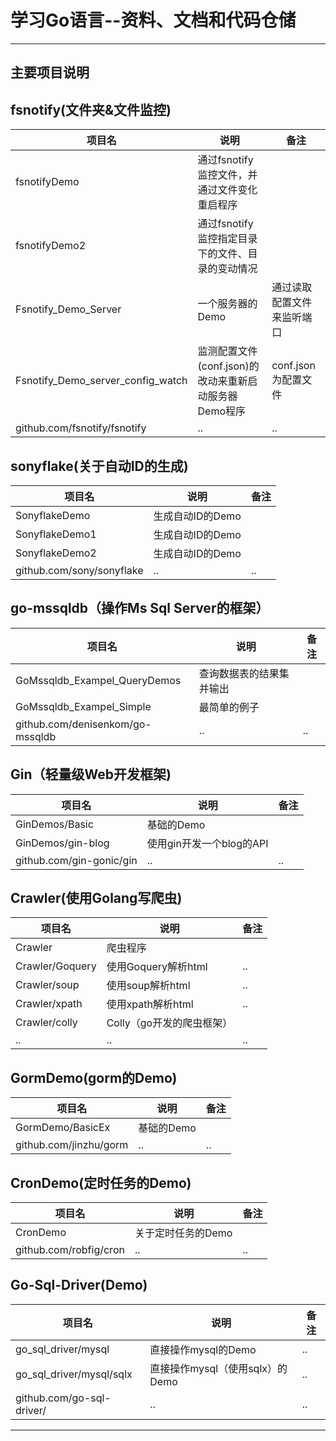 # 学习Go语言--资料、文档和代码仓储
----------------------------------------------------------------------------------------
主要项目说明
----------------------------------------------------------------------------------------
## fsnotify(文件夹&文件监控) 

|项目名|说明|备注|
|-|-|-|
|fsnotifyDemo|通过fsnotify监控文件，并通过文件变化重启程序 ||
|fsnotifyDemo2|通过fsnotify监控指定目录下的文件、目录的变动情况||
|Fsnotify_Demo_Server|一个服务器的Demo|通过读取配置文件来监听端口|
|Fsnotify_Demo_server_config_watch|监测配置文件(conf.json)的改动来重新启动服务器Demo程序|conf.json为配置文件|
|github.com/fsnotify/fsnotify|..|..|

## sonyflake(关于自动ID的生成)

|项目名|说明|备注|
|-|-|-|
|SonyflakeDemo|生成自动ID的Demo||
|SonyflakeDemo1|生成自动ID的Demo||
|SonyflakeDemo2|生成自动ID的Demo||
|github.com/sony/sonyflake|..|..|

## go-mssqldb（操作Ms Sql Server的框架）
						  			
|项目名|说明|备注|
|-|-|-|
|GoMssqldb_Exampel_QueryDemos|查询数据表的结果集并输出||
|GoMssqldb_Exampel_Simple|最简单的例子||
|github.com/denisenkom/go-mssqldb|..|..|

## Gin（轻量级Web开发框架)

|项目名|说明|备注|
|-|-|-|
|GinDemos/Basic|基础的Demo||
|GinDemos/gin-blog|使用gin开发一个blog的API||
|github.com/gin-gonic/gin|..|..|

## Crawler(使用Golang写爬虫)

|项目名|说明|备注|
|-|-|-|
|Crawler|爬虫程序||
|Crawler/Goquery|使用Goquery解析html|..|		
|Crawler/soup|使用soup解析html|..|		
|Crawler/xpath|使用xpath解析html|..|	
|Crawler/colly|Colly（go开发的爬虫框架）||	
|..|..|..|		
	

## GormDemo(gorm的Demo)

|项目名|说明|备注|
|-|-|-|
|GormDemo/BasicEx|基础的Demo||
|github.com/jinzhu/gorm|..|..|

## CronDemo(定时任务的Demo)
 	
|项目名|说明|备注|
|-|-|-|
|CronDemo|关于定时任务的Demo||
|github.com/robfig/cron|..|..|

## Go-Sql-Driver(Demo)

|项目名|说明|备注|
|-|-|-|
|go_sql_driver/mysql|直接操作mysql的Demo|..|
|go_sql_driver/mysql/sqlx|直接操作mysql（使用sqlx）的Demo|..|
|github.com/go-sql-driver/|..|..|
								 
-----------------------------------------------------------------------------------------									


